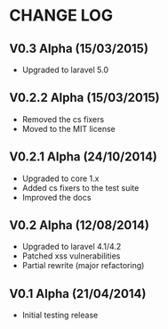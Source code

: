 CHANGE LOG
==========


## V0.3 Alpha (15/03/2015)

* Upgraded to laravel 5.0


## V0.2.2 Alpha (15/03/2015)

* Removed the cs fixers
* Moved to the MIT license


## V0.2.1 Alpha (24/10/2014)

* Upgraded to core 1.x
* Added cs fixers to the test suite
* Improved the docs


## V0.2 Alpha (12/08/2014)

* Upgraded to laravel 4.1/4.2
* Patched xss vulnerabilities
* Partial rewrite (major refactoring)


## V0.1 Alpha (21/04/2014)

* Initial testing release
